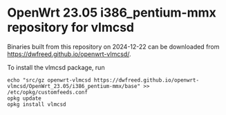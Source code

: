OpenWrt 23.05 i386_pentium-mmx repository for vlmcsd
========

Binaries built from this repository on 2024-12-22 can be downloaded from <https://dwfreed.github.io/openwrt-vlmcsd/>.

To install the vlmcsd package, run

```
echo "src/gz openwrt-vlmcsd https://dwfreed.github.io/openwrt-vlmcsd/OpenWrt_23.05/i386_pentium-mmx/base" >> /etc/opkg/customfeeds.conf
opkg update
opkg install vlmcsd
```
